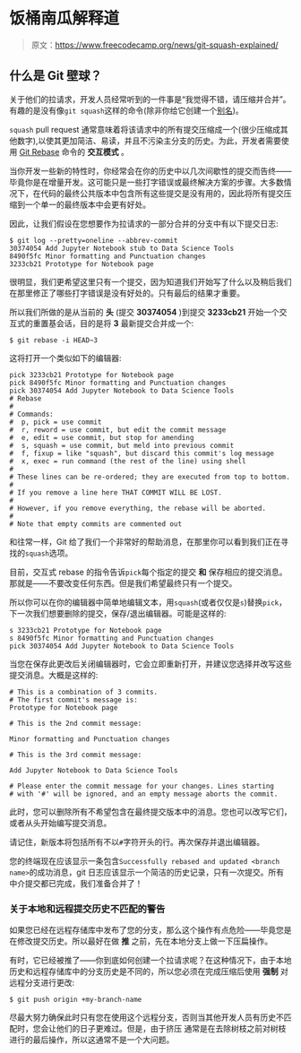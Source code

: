# 饭桶南瓜解释道

> 原文：<https://www.freecodecamp.org/news/git-squash-explained/>

## **什么是 Git 壁球？**

关于他们的拉请求，开发人员经常听到的一件事是“我觉得不错，请压缩并合并”。有趣的是没有像`git squash`这样的命令(除非你给它创建一个[别名](https://guide.freecodecamp.org/git/git-rebase))。

`squash` pull request 通常意味着将该请求中的所有提交压缩成一个(很少压缩成其他数字),以使其更加简洁、易读，并且不污染主分支的历史。为此，开发者需要使用 [Git Rebase](https://guide.freecodecamp.org/git/git-rebase) 命令的 ****交互模式**** 。

当你开发一些新的特性时，你经常会在你的历史中以几次间歇性的提交而告终——毕竟你是在增量开发。这可能只是一些打字错误或最终解决方案的步骤。大多数情况下，在代码的最终公共版本中包含所有这些提交是没有用的，因此将所有提交压缩到一个单一的最终版本中会更有好处。

因此，让我们假设在您想要作为拉请求的一部分合并的分支中有以下提交日志:

```
$ git log --pretty=oneline --abbrev-commit
30374054 Add Jupyter Notebook stub to Data Science Tools
8490f5fc Minor formatting and Punctuation changes
3233cb21 Prototype for Notebook page
```

很明显，我们更希望这里只有一个提交，因为知道我们开始写了什么以及稍后我们在那里修正了哪些打字错误是没有好处的。只有最后的结果才重要。

所以我们所做的是从当前的 ****头**** (提交 ****30374054**** )到提交 ****3233cb21**** 开始一个交互式的重置基会话，目的是将 ****3**** 最新提交合并成一个:

```
$ git rebase -i HEAD~3
```

这将打开一个类似如下的编辑器:

```
pick 3233cb21 Prototype for Notebook page
pick 8490f5fc Minor formatting and Punctuation changes
pick 30374054 Add Jupyter Notebook to Data Science Tools
# Rebase
#
# Commands:
#  p, pick = use commit
#  r, reword = use commit, but edit the commit message
#  e, edit = use commit, but stop for amending
#  s, squash = use commit, but meld into previous commit
#  f, fixup = like "squash", but discard this commit's log message
#  x, exec = run command (the rest of the line) using shell
#
# These lines can be re-ordered; they are executed from top to bottom.
#
# If you remove a line here THAT COMMIT WILL BE LOST.
#
# However, if you remove everything, the rebase will be aborted.
#
# Note that empty commits are commented out
```

和往常一样，Git 给了我们一个非常好的帮助消息，在那里你可以看到我们正在寻找的`squash`选项。

目前，交互式 rebase 的指令告诉`pick`每个指定的提交 ****和**** 保存相应的提交消息。那就是——不要改变任何东西。但是我们希望最终只有一个提交。

所以你可以在你的编辑器中简单地编辑文本，用`squash`(或者仅仅是`s`)替换`pick`，下一次我们想要删除的提交，保存/退出编辑器。可能是这样的:

```
s 3233cb21 Prototype for Notebook page
s 8490f5fc Minor formatting and Punctuation changes
pick 30374054 Add Jupyter Notebook to Data Science Tools
```

当您在保存此更改后关闭编辑器时，它会立即重新打开，并建议您选择并改写这些提交消息。大概是这样的:

```
# This is a combination of 3 commits.
# The first commit's message is:
Prototype for Notebook page

# This is the 2nd commit message:

Minor formatting and Punctuation changes

# This is the 3rd commit message:

Add Jupyter Notebook to Data Science Tools

# Please enter the commit message for your changes. Lines starting
# with '#' will be ignored, and an empty message aborts the commit.
```

此时，您可以删除所有不希望包含在最终提交版本中的消息。您也可以改写它们，或者从头开始编写提交消息。

请记住，新版本将包括所有不以`#`字符开头的行。再次保存并退出编辑器。

您的终端现在应该显示一条包含`Successfully rebased and updated <branch name>`的成功消息，git 日志应该显示一个简洁的历史记录，只有一次提交。所有中介提交都已完成，我们准备合并了！

### **关于本地和远程提交历史不匹配的警告**

如果您已经在远程存储库中发布了您的分支，那么这个操作有点危险——毕竟您是在修改提交历史。所以最好在做 ****推**** 之前，先在本地分支上做一下压扁操作。

有时，它已经被推了——你到底如何创建一个拉请求呢？在这种情况下，由于本地历史和远程存储库中的分支历史是不同的，所以您必须在完成压缩后使用 ****强制**** 对远程分支进行更改:

```
$ git push origin +my-branch-name
```

尽最大努力确保此时只有您在使用这个远程分支，否则当其他开发人员有历史不匹配时，您会让他们的日子更难过。但是，由于挤压 通常是在去除树枝之前对树枝进行的最后操作，所以这通常不是一个大问题。